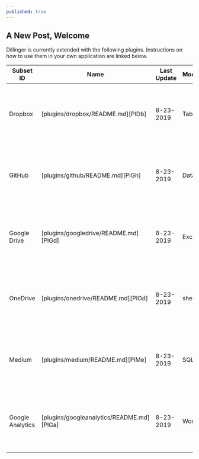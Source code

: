 ```yaml
---
published: true
---
```

## A New Post, Welcome

Dillinger is currently extended with the following plugins.
Instructions on how to use them in your own application are linked below.


| Subset ID | Name | Last Update | Modality | Format | Size | Parent | Purpose |
| ------ | ------ | ------ | ----- |  ----- | ----- | ------ | -------|
| Dropbox | [plugins/dropbox/README.md][PlDb] | 8-23-2019 | Tabular | Int | 200 kb | 0 | The positive/negative blood culturing results are essentieal for the prediction of blood stream infections| 
| GitHub | [plugins/github/README.md][PlGh] |8-23-2019 | Data | Int | 200 kb | 0 | The positive/negative blood culturing results are essentieal for the prediction of blood stream infections| 
| Google Drive | [plugins/googledrive/README.md][PlGd] |8-23-2019 | Excel | Int | 200 kb | 0 | The positive/negative blood culturing results are essentieal for the prediction of blood stream infections| 
| OneDrive | [plugins/onedrive/README.md][PlOd] |8-23-2019 | sheetfile | Int | 200 kb | 0 | The positive/negative blood culturing results are essentieal for the prediction of blood stream infections| 
| Medium | [plugins/medium/README.md][PlMe] |8-23-2019 | SQL |Int | 200 kb | 0 | The positive/negative blood culturing results are essentieal for the prediction of blood stream infections| 
| Google Analytics | [plugins/googleanalytics/README.md][PlGa] |8-23-2019 | Word |Int | 200 kb | 0 | The positive/negative blood culturing results are essentieal for the prediction of blood stream infections| 

